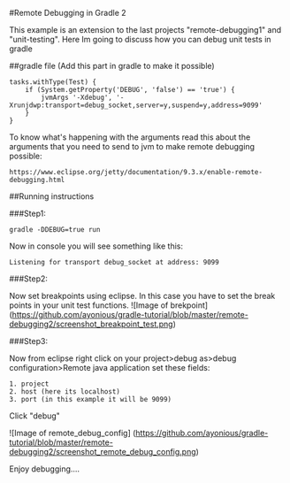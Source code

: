 #Remote Debugging in Gradle 2

This example is an extension to the last projects "remote-debugging1" and "unit-testing". Here Im going to discuss how you can debug unit tests in gradle

##gradle file (Add this part in gradle to make it possible)
```
tasks.withType(Test) {
    if (System.getProperty('DEBUG', 'false') == 'true') {
        jvmArgs '-Xdebug', '-Xrunjdwp:transport=debug_socket,server=y,suspend=y,address=9099'
    }
}
```

To know what's happening with the arguments read this about the arguments that you need to send to jvm to make remote debugging possible:
```
https://www.eclipse.org/jetty/documentation/9.3.x/enable-remote-debugging.html
```

##Running instructions

###Step1:

```
gradle -DDEBUG=true run
```
Now in console you will see something like this:
```
Listening for transport debug_socket at address: 9099
```

###Step2:

Now set breakpoints using eclipse. In this case you have to set the break points in your unit test functions.
![Image of brekpoint]
(https://github.com/ayonious/gradle-tutorial/blob/master/remote-debugging2/screenshot_breakpoint_test.png)

###Step3:

Now from eclipse right click on your project>debug as>debug configuration>Remote java application
set these fields:

	1. project
	2. host (here its localhost)
	3. port (in this example it will be 9099)

Click "debug"

![Image of remote_debug_config]
(https://github.com/ayonious/gradle-tutorial/blob/master/remote-debugging2/screenshot_remote_debug_config.png)

Enjoy debugging....